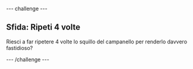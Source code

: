 --- challenge ---

## Sfida: Ripeti 4 volte

Riesci a far ripetere 4 volte lo squillo del campanello per renderlo davvero fastidioso?

--- /challenge ---